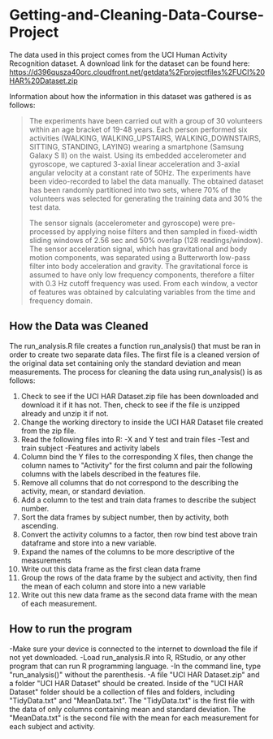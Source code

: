# Getting-and-Cleaning-Data-Course-Project

The data used in this project comes from the UCI Human Activity Recognition dataset. A download link for the dataset can be found here: https://d396qusza40orc.cloudfront.net/getdata%2Fprojectfiles%2FUCI%20HAR%20Dataset.zip

Information about how the information in this dataset was gathered is as follows:

>The experiments have been carried out with a group of 30 volunteers within an age bracket of 19-48 years. Each person performed six activities (WALKING, WALKING_UPSTAIRS, WALKING_DOWNSTAIRS, SITTING, STANDING, LAYING) wearing a smartphone (Samsung Galaxy S II) on the waist. Using its embedded accelerometer and gyroscope, we captured 3-axial linear acceleration and 3-axial angular velocity at a constant rate of 50Hz. The experiments have been video-recorded to label the data manually. The obtained dataset has been randomly partitioned into two sets, where 70% of the volunteers was selected for generating the training data and 30% the test data. 
>
>The sensor signals (accelerometer and gyroscope) were pre-processed by applying noise filters and then sampled in fixed-width sliding windows of 2.56 sec and 50% overlap (128 readings/window). The sensor acceleration signal, which has gravitational and body motion components, was separated using a Butterworth low-pass filter into body acceleration and gravity. The gravitational force is assumed to have only low frequency components, therefore a filter with 0.3 Hz cutoff frequency was used. From each window, a vector of features was obtained by calculating variables from the time and frequency domain.

## How the Data was Cleaned

The run_analysis.R file creates a function run_analysis() that must be ran in order to create two separate data files. The first file is a cleaned version of the original data set containing only the standard deviation and mean measurements. The process for cleaning the data using run_analysis() is as follows:

1. Check to see if the UCI HAR Dataset.zip file has been downloaded and download it if it has not. Then, check to see if the file is unzipped already and unzip it if not.
2. Change the working directory to inside the UCI HAR Dataset file created from the zip file.
3. Read the following files into R:
-X and Y test and train files 
-Test and train subject
-Features and activity labels
4. Column bind the Y files to the corresponding X files, then change the column names to "Activity" for the first column and pair the following columns with the labels described in the features file.
5. Remove all columns that do not correspond to the describing the activity, mean, or standard deviation.
6. Add a column to the test and train data frames to describe the subject number.
7. Sort the data frames by subject number, then by activity, both ascending.
8. Convert the activity columns to a factor, then row bind test above train dataframe and store into a new variable.
9. Expand the names of the columns to be more descriptive of the measurements
10. Write out this data frame as the first clean data frame
11. Group the rows of the data frame by the subject and activity, then find the mean of each column and store into a new variable
12. Write out this new data frame as the second data frame with the mean of each measurement.

## How to run the program
-Make sure your device is connected to the internet to download the file if not yet downloaded.
-Load run_analysis.R into R, RStudio, or any other program that can run R programming language.
-In the command line, type "run_analysis()" without the parenthesis.
-A file "UCI HAR Dataset.zip" and a folder "UCI HAR Dataset" should be created. Inside of the "UCI HAR Dataset" folder should be a collection of files and folders, including "TidyData.txt" and "MeanData.txt". The "TidyData.txt" is the first file with the data of only columns containing mean and standard deviation. The "MeanData.txt" is the second file with the mean for each measurement for each subject and activity.
